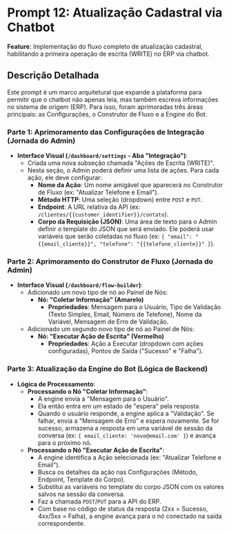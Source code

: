 # Prompt 12: Atualização Cadastral via Chatbot

**Feature**: Implementação do fluxo completo de atualização cadastral, habilitando a primeira operação de escrita (WRITE) no ERP via chatbot.

## Descrição Detalhada

Este prompt é um marco arquitetural que expande a plataforma para permitir que o chatbot não apenas leia, mas também escreva informações no sistema de origem (ERP). Para isso, foram aprimoradas três áreas principais: as Configurações, o Construtor de Fluxo e a Engine do Bot.

### Parte 1: Aprimoramento das Configurações de Integração (Jornada do Admin)

- **Interface Visual (`/dashboard/settings` - Aba "Integração")**:
  - Criada uma nova subseção chamada "Ações de Escrita (WRITE)".
  - Nesta seção, o Admin poderá definir uma lista de ações. Para cada ação, ele deve configurar:
    - **Nome da Ação**: Um nome amigável que aparecerá no Construtor de Fluxo (ex: "Atualizar Telefone e Email").
    - **Método HTTP**: Uma seleção (dropdown) entre `POST` e `PUT`.
    - **Endpoint**: A URL relativa da API (ex: `/clientes/{{customer_identifier}}/contato`).
    - **Corpo da Requisição (JSON)**: Uma área de texto para o Admin definir o template do JSON que será enviado. Ele poderá usar variáveis que serão coletadas no fluxo (ex: `{ "email": "{{email_cliente}}", "telefone": "{{telefone_cliente}}" }`).

### Parte 2: Aprimoramento do Construtor de Fluxo (Jornada do Admin)

- **Interface Visual (`/dashboard/flow-builder`)**:
  - Adicionado um novo tipo de nó ao Painel de Nós:
    - **Nó: "Coletar Informação" (Amarelo)**
      - **Propriedades**: Mensagem para o Usuário, Tipo de Validação (Texto Simples, Email, Número de Telefone), Nome da Variável, Mensagem de Erro de Validação.
  - Adicionado um segundo novo tipo de nó ao Painel de Nós:
    - **Nó: "Executar Ação de Escrita" (Vermelho)**
      - **Propriedades**: Ação a Executar (dropdown com ações configuradas), Pontos de Saída ("Sucesso" e "Falha").

### Parte 3: Atualização da Engine do Bot (Lógica de Backend)

- **Lógica de Processamento**:
  - **Processando o Nó "Coletar Informação"**:
    - A engine envia a "Mensagem para o Usuário".
    - Ela então entra em um estado de "espera" pela resposta.
    - Quando o usuário responde, a engine aplica a "Validação". Se falhar, envia a "Mensagem de Erro" e espera novamente. Se for sucesso, armazena a resposta em uma variável de sessão da conversa (ex: `{ email_cliente: 'novo@email.com' }`) e avança para o próximo nó.
  - **Processando o Nó "Executar Ação de Escrita"**:
    - A engine identifica a Ação selecionada (ex: "Atualizar Telefone e Email").
    - Busca os detalhes da ação nas Configurações (Método, Endpoint, Template do Corpo).
    - Substitui as variáveis no template do corpo JSON com os valores salvos na sessão da conversa.
    - Faz a chamada `POST`/`PUT` para a API do ERP.
    - Com base no código de status da resposta (2xx = Sucesso, 4xx/5xx = Falha), a engine avança para o nó conectado na saída correspondente.


